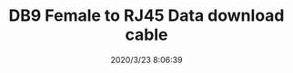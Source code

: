 ﻿---
layout: post 
title: DB9 Female to RJ45 Data download cable
tags: DB9
categories: wire-harness
overview: DB9 Female to RJ45 Data download cable
series: 
part_number: KR05
thumb_img: static/202003/271-thumb-20200323161126.jpg
image: static/202003/271-20200323161126.jpg
date: 2020/3/23 8:06:39
---



